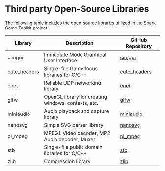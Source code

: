 # Third party Open-Source Libraries

The following table includes the open-source libraries utilized in the Spark Game Toolkit project.

| Library      | Description                                           | GitHub Repository |
|--------------|-------------------------------------------------------|----------------------------------------------------|
| cimgui       | Immediate Mode Graphical User Interface               | [cimgui](https://github.com/cimgui/cimgui)|
| cute_headers | Single-file Game focus libraries for C/C++            | [cute_headers](https://github.com/RandyGaul/cute_headers) |
| enet         | Reliable UDP networking library                       | [enet](https://github.com/zpl-c/enet) |
| glfw         | OpenGL library for creating windows, contexts, etc.   | [glfw](https://github.com/glfw/glfw) |
| miniaudio    | Audio playback and capture library                    | [miniaudio](https://github.com/mackron/miniaudio) |
| nanosvg      | Simple SVG parser library                             | [nanosvg](https://github.com/memononen/nanosvg) |
| pl_mpeg      | MPEG1 Video decoder, MP2 Audio decoder, Muxer         | [pl_mpeg](https://github.com/phoboslab/pl_mpeg) |
| stb          | Single-file public domain libraries for C/C++         | [stb](https://github.com/nothings/stb) |
| zlib         | Compression library                                   | [zlib](https://github.com/madler/zlib) |




